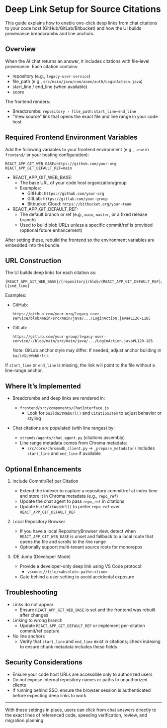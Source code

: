 # Deep Link Setup for Source Citations

This guide explains how to enable one-click deep links from chat citations to your code host (GitHub/GitLab/Bitbucket) and how the UI builds provenance breadcrumbs and line anchors.

## Overview

When the AI chat returns an answer, it includes citations with file-level provenance. Each citation contains:
- repository (e.g., `legacy-user-service`)
- file_path (e.g., `src/main/java/com/acme/auth/LoginAction.java`)
- start_line / end_line (when available)
- score

The frontend renders:
- Breadcrumbs: `repository › file_path:start_line–end_line`
- “View source” link that opens the exact file and line range in your code host

## Required Frontend Environment Variables

Add the following variables to your frontend environment (e.g., `.env` in `frontend/` or your hosting configuration):

```
REACT_APP_GIT_WEB_BASE=https://github.com/your-org
REACT_APP_GIT_DEFAULT_REF=main
```

- REACT_APP_GIT_WEB_BASE:
  - The base URL of your code host organization/group
  - Examples:
    - GitHub: `https://github.com/your-org`
    - GitLab: `https://gitlab.com/your-group`
    - Bitbucket Cloud: `https://bitbucket.org/your-team`
- REACT_APP_GIT_DEFAULT_REF:
  - The default branch or ref (e.g., `main`, `master`, or a fixed release branch)
  - Used to build blob URLs unless a specific commit/ref is provided (optional future enhancement)

After setting these, rebuild the frontend so the environment variables are embedded into the bundle.

## URL Construction

The UI builds deep links for each citation as:

```
{REACT_APP_GIT_WEB_BASE}/{repository}/blob/{REACT_APP_GIT_DEFAULT_REF}/{file_path}#L{start_line}-L{end_line}
```

Examples:
- GitHub:
  ```
  https://github.com/your-org/legacy-user-service/blob/main/src/main/java/.../LoginAction.java#L120-L185
  ```
- GitLab:
  ```
  https://gitlab.com/your-group/legacy-user-service/-/blob/main/src/main/java/.../LoginAction.java#L120-185
  ```
  Note: GitLab anchor style may differ. If needed, adjust anchor building in `buildGitWebUrl()`.

If `start_line` or `end_line` is missing, the link will point to the file without a line-range anchor.

## Where It’s Implemented

- Breadcrumbs and deep links are rendered in:
  - `frontend/src/components/ChatInterface.js`
    - Look for `buildGitWebUrl()` and `CitationItem` to adjust behavior or styling

- Chat citations are populated (with line ranges) by:
  - `strands/agents/chat_agent.py` (citations assembly)
  - Line range metadata comes from Chroma metadata:
    - `src/core/chromadb_client.py` → `_prepare_metadata()` includes `start_line` and `end_line` if available

## Optional Enhancements

1) Include Commit/Ref per Citation
   - Extend the indexer to capture a repository commit/ref at index time and store it in Chroma metadata (e.g., `repo_ref`)
   - Update the chat agent to pass `repo_ref` in citations
   - Update `buildGitWebUrl()` to prefer `repo_ref` over `REACT_APP_GIT_DEFAULT_REF`

2) Local Repository Browser
   - If you have a local RepositoryBrowser view, detect when `REACT_APP_GIT_WEB_BASE` is unset and fallback to a local route that opens the file and scrolls to the line range
   - Optionally support multi-tenant source roots for monorepos

3) IDE Jump (Developer Mode)
   - Provide a developer-only deep link using VS Code protocol:
     - `vscode://file/<absolute-path>:<line>`
   - Gate behind a user setting to avoid accidental exposure

## Troubleshooting

- Links do not appear
  - Ensure `REACT_APP_GIT_WEB_BASE` is set and the frontend was rebuilt after changes
- Linking to wrong branch
  - Update `REACT_APP_GIT_DEFAULT_REF` or implement per-citation commit/ref capture
- No line anchors
  - Verify that `start_line` and `end_line` exist in citations; check indexing to ensure chunk metadata includes these fields

## Security Considerations

- Ensure your code host URLs are accessible only to authorized users
- Do not expose internal repository names or paths to unauthorized clients
- If running behind SSO, ensure the browser session is authenticated before expecting deep links to work

---

With these settings in place, users can click from chat answers directly to the exact lines of referenced code, speeding verification, review, and migration planning.